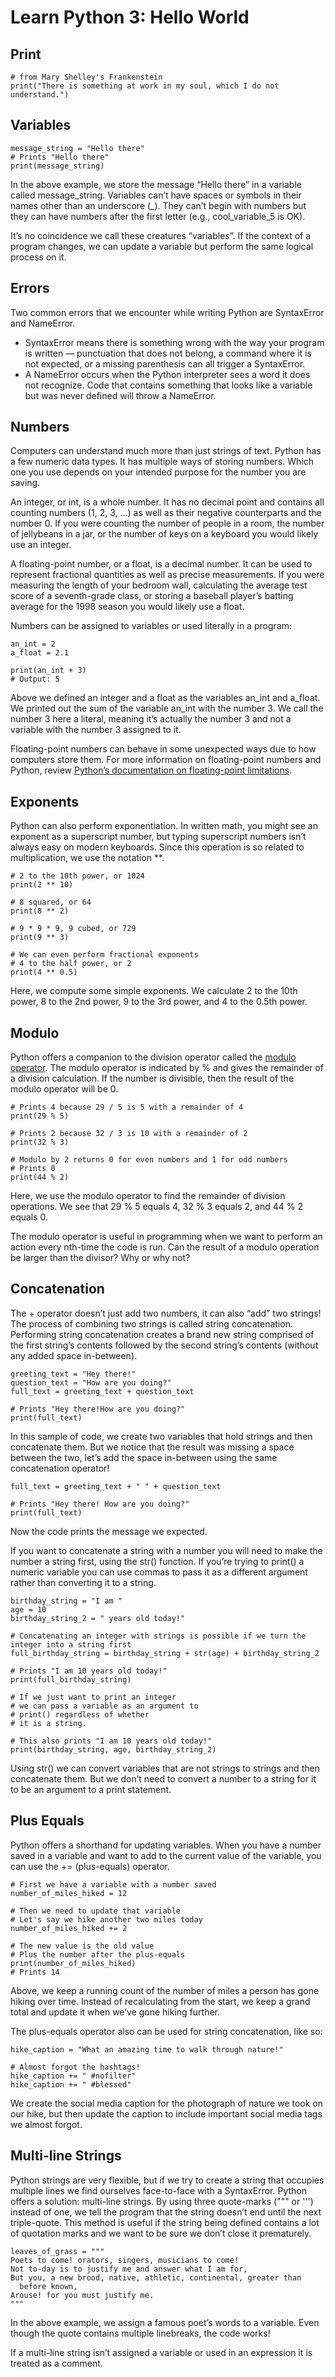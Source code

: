 # Learn Python 3: Hello World

## Print
```PY
# from Mary Shelley's Frankenstein
print("There is something at work in my soul, which I do not understand.")
```

## Variables
```PY
message_string = "Hello there"
# Prints "Hello there"
print(message_string)
```

In the above example, we store the message “Hello there” in a variable called message_string. Variables can’t have spaces or symbols in their names other than an underscore (_). They can’t begin with numbers but they can have numbers after the first letter (e.g., cool_variable_5 is OK).

It’s no coincidence we call these creatures “variables”. If the context of a program changes, we can update a variable but perform the same logical process on it.

## Errors
Two common errors that we encounter while writing Python are SyntaxError and NameError.
* SyntaxError means there is something wrong with the way your program is written — punctuation that does not belong, a command where it is not expected, or a missing parenthesis can all trigger a SyntaxError.
* A NameError occurs when the Python interpreter sees a word it does not recognize. Code that contains something that looks like a variable but was never defined will throw a NameError.

## Numbers
Computers can understand much more than just strings of text. Python has a few numeric data types. It has multiple ways of storing numbers. Which one you use depends on your intended purpose for the number you are saving.

An integer, or int, is a whole number. It has no decimal point and contains all counting numbers (1, 2, 3, …) as well as their negative counterparts and the number 0. If you were counting the number of people in a room, the number of jellybeans in a jar, or the number of keys on a keyboard you would likely use an integer.

A floating-point number, or a float, is a decimal number. It can be used to represent fractional quantities as well as precise measurements. If you were measuring the length of your bedroom wall, calculating the average test score of a seventh-grade class, or storing a baseball player’s batting average for the 1998 season you would likely use a float.

Numbers can be assigned to variables or used literally in a program:
```PY
an_int = 2
a_float = 2.1
 
print(an_int + 3)
# Output: 5
```

Above we defined an integer and a float as the variables an_int and a_float. We printed out the sum of the variable an_int with the number 3. We call the number 3 here a literal, meaning it’s actually the number 3 and not a variable with the number 3 assigned to it.

Floating-point numbers can behave in some unexpected ways due to how computers store them. For more information on floating-point numbers and Python, review [Python’s documentation on floating-point limitations](https://docs.python.org/3/tutorial/floatingpoint.html).

## Exponents
Python can also perform exponentiation. In written math, you might see an exponent as a superscript number, but typing superscript numbers isn’t always easy on modern keyboards. Since this operation is so related to multiplication, we use the notation **.
```PY
# 2 to the 10th power, or 1024
print(2 ** 10)
 
# 8 squared, or 64
print(8 ** 2)
 
# 9 * 9 * 9, 9 cubed, or 729
print(9 ** 3)
 
# We can even perform fractional exponents
# 4 to the half power, or 2
print(4 ** 0.5)
```

Here, we compute some simple exponents. We calculate 2 to the 10th power, 8 to the 2nd power, 9 to the 3rd power, and 4 to the 0.5th power.

## Modulo
Python offers a companion to the division operator called the [modulo operator](https://www.codecademy.com/resources/docs/python/modulo?page_ref=catalog). The modulo operator is indicated by % and gives the remainder of a division calculation. If the number is divisible, then the result of the modulo operator will be 0.
```PY
# Prints 4 because 29 / 5 is 5 with a remainder of 4
print(29 % 5)
 
# Prints 2 because 32 / 3 is 10 with a remainder of 2
print(32 % 3)
 
# Modulo by 2 returns 0 for even numbers and 1 for odd numbers
# Prints 0
print(44 % 2)
```

Here, we use the modulo operator to find the remainder of division operations. We see that 29 % 5 equals 4, 32 % 3 equals 2, and 44 % 2 equals 0.

The modulo operator is useful in programming when we want to perform an action every nth-time the code is run. Can the result of a modulo operation be larger than the divisor? Why or why not?

## Concatenation
The + operator doesn’t just add two numbers, it can also “add” two strings! The process of combining two strings is called string concatenation. Performing string concatenation creates a brand new string comprised of the first string’s contents followed by the second string’s contents (without any added space in-between).
```PY 
greeting_text = "Hey there!"
question_text = "How are you doing?"
full_text = greeting_text + question_text

# Prints "Hey there!How are you doing?"
print(full_text)
```

In this sample of code, we create two variables that hold strings and then concatenate them. But we notice that the result was missing a space between the two, let’s add the space in-between using the same concatenation operator!
```PY
full_text = greeting_text + " " + question_text
 
# Prints "Hey there! How are you doing?"
print(full_text)
```

Now the code prints the message we expected.

If you want to concatenate a string with a number you will need to make the number a string first, using the str() function. If you’re trying to print() a numeric variable you can use commas to pass it as a different argument rather than converting it to a string.
```PY
birthday_string = "I am "
age = 10
birthday_string_2 = " years old today!"
 
# Concatenating an integer with strings is possible if we turn the integer into a string first
full_birthday_string = birthday_string + str(age) + birthday_string_2
 
# Prints "I am 10 years old today!"
print(full_birthday_string)
 
# If we just want to print an integer 
# we can pass a variable as an argument to 
# print() regardless of whether 
# it is a string.
 
# This also prints "I am 10 years old today!"
print(birthday_string, age, birthday_string_2)
```

Using str() we can convert variables that are not strings to strings and then concatenate them. But we don’t need to convert a number to a string for it to be an argument to a print statement.

## Plus Equals
Python offers a shorthand for updating variables. When you have a number saved in a variable and want to add to the current value of the variable, you can use the += (plus-equals) operator.
```PY
# First we have a variable with a number saved
number_of_miles_hiked = 12
 
# Then we need to update that variable
# Let's say we hike another two miles today
number_of_miles_hiked += 2
 
# The new value is the old value
# Plus the number after the plus-equals
print(number_of_miles_hiked)
# Prints 14
```

Above, we keep a running count of the number of miles a person has gone hiking over time. Instead of recalculating from the start, we keep a grand total and update it when we’ve gone hiking further.

The plus-equals operator also can be used for string concatenation, like so:
```PY
hike_caption = "What an amazing time to walk through nature!"
 
# Almost forgot the hashtags!
hike_caption += " #nofilter"
hike_caption += " #blessed"
```

We create the social media caption for the photograph of nature we took on our hike, but then update the caption to include important social media tags we almost forgot.

## Multi-line Strings
Python strings are very flexible, but if we try to create a string that occupies multiple lines we find ourselves face-to-face with a SyntaxError. Python offers a solution: multi-line strings. By using three quote-marks (""" or ''') instead of one, we tell the program that the string doesn’t end until the next triple-quote. This method is useful if the string being defined contains a lot of quotation marks and we want to be sure we don’t close it prematurely.
```PY
leaves_of_grass = """
Poets to come! orators, singers, musicians to come!
Not to-day is to justify me and answer what I am for,
But you, a new brood, native, athletic, continental, greater than
  before known,
Arouse! for you must justify me.
"""
```

In the above example, we assign a famous poet’s words to a variable. Even though the quote contains multiple linebreaks, the code works!

If a multi-line string isn’t assigned a variable or used in an expression it is treated as a comment.
